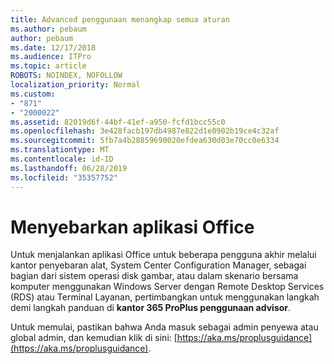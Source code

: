 ```yaml
---
title: Advanced penggunaan menangkap semua aturan
ms.author: pebaum
author: pebaum
ms.date: 12/17/2018
ms.audience: ITPro
ms.topic: article
ROBOTS: NOINDEX, NOFOLLOW
localization_priority: Normal
ms.custom:
- "871"
- "2000022"
ms.assetid: 82019d6f-44bf-41ef-a950-fcfd1bcc55c0
ms.openlocfilehash: 3e428facb197db4987e822d1e0902b19ce4c32af
ms.sourcegitcommit: 5fb7a4b28859690020efdea630d03e70cc0e6334
ms.translationtype: MT
ms.contentlocale: id-ID
ms.lasthandoff: 06/28/2019
ms.locfileid: "35357752"
---
```

# <a name="deploy-office-apps"></a>Menyebarkan aplikasi Office

Untuk menjalankan aplikasi Office untuk beberapa pengguna akhir melalui kantor penyebaran alat, System Center Configuration Manager, sebagai bagian dari sistem operasi disk gambar, atau dalam skenario bersama komputer menggunakan Windows Server dengan Remote Desktop Services (RDS) atau Terminal Layanan, pertimbangkan untuk menggunakan langkah demi langkah panduan di **kantor 365 ProPlus penggunaan advisor**.
  
Untuk memulai, pastikan bahwa Anda masuk sebagai admin penyewa atau global admin, dan kemudian klik di sini: [https://aka.ms/proplusguidance](https://aka.ms/proplusguidance).
  